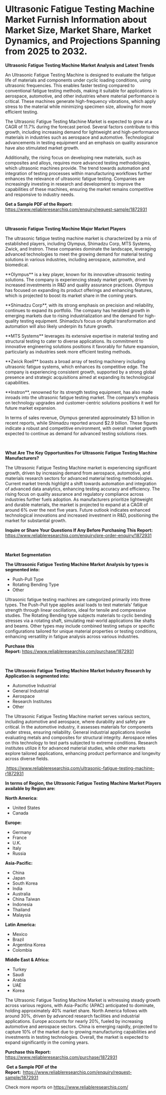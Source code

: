 <p><h1>Ultrasonic Fatigue Testing Machine Market Furnish Information about Market Size, Market Share, Market Dynamics, and Projections Spanning from 2025 to 2032.</h1></p><p><strong>Ultrasonic Fatigue Testing Machine Market Analysis and Latest Trends</strong></p>
<p><p>An Ultrasonic Fatigue Testing Machine is designed to evaluate the fatigue life of materials and components under cyclic loading conditions, using ultrasonic frequencies. This enables faster testing compared to conventional fatigue testing methods, making it suitable for applications in aerospace, automotive, and other industries where material performance is critical. These machines generate high-frequency vibrations, which apply stress to the material while minimizing specimen size, allowing for more efficient testing.</p><p>The Ultrasonic Fatigue Testing Machine Market is expected to grow at a CAGR of 11.7% during the forecast period. Several factors contribute to this growth, including increasing demand for lightweight and high-performance materials in industries such as aerospace and automotive. Technological advancements in testing equipment and an emphasis on quality assurance have also stimulated market growth. </p><p>Additionally, the rising focus on developing new materials, such as composites and alloys, requires more advanced testing methodologies, which ultrasonic machines provide. The trend towards automation and integration of testing processes within manufacturing workflows further enhances the relevance of ultrasonic fatigue testing. Companies are increasingly investing in research and development to improve the capabilities of these machines, ensuring the market remains competitive and responsive to industry needs.</p></p>
<p><strong>Get a Sample PDF of the Report:&nbsp;</strong> <a href="https://www.reliableresearchiq.com/enquiry/request-sample/1872931?utm_campaign=2446&utm_medium=2&utm_source=Github&utm_content=ia&utm_term=03032025&utm_id=ultrasonic-fatigue-testing-machine">https://www.reliableresearchiq.com/enquiry/request-sample/1872931</a></p>
<p>&nbsp;</p>
<p><strong>Ultrasonic Fatigue Testing Machine Major Market Players</strong></p>
<p><p>The ultrasonic fatigue testing machine market is characterized by a mix of established players, including Olympus, Shimadzu Corp, MTS Systems, Zwick, and Instron. These companies dominate the landscape, leveraging advanced technologies to meet the growing demand for material testing solutions in various industries, including aerospace, automotive, and biomedical.</p><p>**Olympus** is a key player, known for its innovative ultrasonic testing solutions. The company is experiencing steady market growth, driven by increased investments in R&D and quality assurance practices. Olympus has focused on expanding its product offerings and enhancing features, which is projected to boost its market share in the coming years.</p><p>**Shimadzu Corp**, with its strong emphasis on precision and reliability, continues to expand its portfolio. The company has heralded growth in emerging markets due to rising industrialization and the demand for high-quality testing equipment. Shimadzu’s focus on digital transformation and automation will also likely underpin its future growth.</p><p>**MTS Systems** leverages its extensive expertise in material testing and structural testing to cater to diverse applications. Its commitment to innovative engineering solutions positions it favorably for future expansion, particularly as industries seek more efficient testing methods.</p><p>**Zwick Roell** boasts a broad array of testing machinery including ultrasonic fatigue systems, which enhances its competitive edge. The company is experiencing consistent growth, supported by a strong global presence and strategic acquisitions aimed at expanding its technological capabilities.</p><p>**Instron**, renowned for its strength testing equipment, has also made inroads into the ultrasonic fatigue testing market. The company’s emphasis on technology upgrades and customer-centric solutions positions it well for future market expansion.</p><p>In terms of sales revenue, Olympus generated approximately $3 billion in recent reports, while Shimadzu reported around $2.9 billion. These figures indicate a robust and competitive environment, with overall market growth expected to continue as demand for advanced testing solutions rises.</p></p>
<p>&nbsp;</p>
<p><strong>What Are The Key Opportunities For Ultrasonic Fatigue Testing Machine Manufacturers?</strong></p>
<p><p>The Ultrasonic Fatigue Testing Machine market is experiencing significant growth, driven by increasing demand from aerospace, automotive, and materials research sectors for advanced material testing methodologies. Current market trends highlight a shift towards automation and integration of advanced data analytics, enhancing testing accuracy and efficiency. The rising focus on quality assurance and regulatory compliance across industries further fuels adoption. As manufacturers prioritize lightweight and durable materials, the market is projected to expand at a CAGR of around 6% over the next five years. Future outlook indicates enhanced technological innovations and increased investment in R&D, positioning the market for substantial growth.</p></p>
<p><strong>Inquire or Share Your Questions If Any Before Purchasing This Report:</strong> <a href="https://www.reliableresearchiq.com/enquiry/pre-order-enquiry/1872931?utm_campaign=2446&utm_medium=2&utm_source=Github&utm_content=ia&utm_term=03032025&utm_id=ultrasonic-fatigue-testing-machine">https://www.reliableresearchiq.com/enquiry/pre-order-enquiry/1872931</a></p>
<p>&nbsp;</p>
<p><strong>Market Segmentation</strong></p>
<p><strong>The Ultrasonic Fatigue Testing Machine Market Analysis by types is segmented into:</strong></p>
<p><ul><li>Push-Pull Type</li><li>Rotating Bending Type</li><li>Other</li></ul></p>
<p><p>Ultrasonic fatigue testing machines are categorized primarily into three types. The Push-Pull type applies axial loads to test materials' fatigue strength through linear oscillations, ideal for tensile and compressive studies. The Rotating Bending type subjects materials to cyclic bending stresses via a rotating shaft, simulating real-world applications like shafts and beams. Other types may include combined testing setups or specific configurations tailored for unique material properties or testing conditions, enhancing versatility in fatigue analysis across various industries.</p></p>
<p><strong>Purchase this Report:&nbsp;</strong><a href="https://www.reliableresearchiq.com/purchase/1872931?utm_campaign=2446&utm_medium=2&utm_source=Github&utm_content=ia&utm_term=03032025&utm_id=ultrasonic-fatigue-testing-machine">https://www.reliableresearchiq.com/purchase/1872931</a></p>
<p>&nbsp;</p>
<p><strong>The Ultrasonic Fatigue Testing Machine Market Industry Research by Application is segmented into:</strong></p>
<p><ul><li>Automotive Industrial</li><li>General Industrial</li><li>Aerospace</li><li>Research Institutes</li><li>Other</li></ul></p>
<p><p>The Ultrasonic Fatigue Testing Machine market serves various sectors, including automotive and aerospace, where durability and safety are critical. In the automotive industry, it assesses materials for components under stress, ensuring reliability. General industrial applications involve evaluating metals and composites for structural integrity. Aerospace relies on this technology to test parts subjected to extreme conditions. Research institutes utilize it for advanced material studies, while other markets explore tailored applications, enhancing product performance and longevity across diverse fields.</p></p>
<p><a href="https://www.reliableresearchiq.com/ultrasonic-fatigue-testing-machine-r1872931?utm_campaign=2446&utm_medium=2&utm_source=Github&utm_content=ia&utm_term=03032025&utm_id=ultrasonic-fatigue-testing-machine">&nbsp;https://www.reliableresearchiq.com/ultrasonic-fatigue-testing-machine-r1872931</a></p>
<p><strong>In terms of Region, the Ultrasonic Fatigue Testing Machine Market Players available by Region are:</strong></p>
<p>
    <p> <strong> North America: </strong>
        <ul>
            <li>United States</li>
            <li>Canada</li>
        </ul>
        </p> 
    <p> <strong> Europe: </strong>
        <ul>
            <li>Germany</li>
            <li>France</li>
            <li>U.K.</li>
            <li>Italy</li>
            <li>Russia</li>
        </ul>
        </p> 
    <p> <strong> Asia-Pacific: </strong>
        <ul>
            <li>China</li>
            <li>Japan</li>
            <li>South Korea</li>
            <li>India</li>
            <li>Australia</li>
            <li>China Taiwan</li>
            <li>Indonesia</li>
            <li>Thailand</li>
            <li>Malaysia</li>
        </ul>
        </p> 
    <p> <strong> Latin America: </strong>
        <ul>
            <li>Mexico</li>
            <li>Brazil</li>
            <li>Argentina Korea</li>
            <li>Colombia</li>
        </ul>
        </p> 
    <p> <strong> Middle East & Africa: </strong>
        <ul>
            <li>Turkey</li>
            <li>Saudi</li>
            <li>Arabia</li>
            <li>UAE</li>
            <li>Korea</li>
        </ul>
    </p>
    </p>
<p><p>The Ultrasonic Fatigue Testing Machine Market is witnessing steady growth across various regions, with Asia-Pacific (APAC) anticipated to dominate, holding approximately 40% market share. North America follows with around 30%, driven by advanced research facilities and industrial applications. Europe accounts for nearly 20%, fueled by increasing automotive and aerospace sectors. China is emerging rapidly, projected to capture 10% of the market due to growing manufacturing capabilities and investments in testing technologies. Overall, the market is expected to expand significantly in the coming years.</p></p>
<p><strong>Purchase this Report: </strong><a href="https://www.reliableresearchiq.com/purchase/1872931?utm_campaign=2446&utm_medium=2&utm_source=Github&utm_content=ia&utm_term=03032025&utm_id=ultrasonic-fatigue-testing-machine">https://www.reliableresearchiq.com/purchase/1872931</a></p>
<p>&nbsp;<strong>Get a Sample PDF of the Report:&nbsp;&nbsp;</strong><a href="https://www.reliableresearchiq.com/enquiry/request-sample/1872931?utm_campaign=2446&utm_medium=2&utm_source=Github&utm_content=ia&utm_term=03032025&utm_id=ultrasonic-fatigue-testing-machine">https://www.reliableresearchiq.com/enquiry/request-sample/1872931</a></p>
<p><strong></strong></p>
<p>Check more reports on <a href="https://www.reliableresearchiq.com/?utm_campaign=2446&utm_medium=2&utm_source=Github&utm_content=ia&utm_term=03032025&utm_id=ultrasonic-fatigue-testing-machine">https://www.reliableresearchiq.com/</a></p>